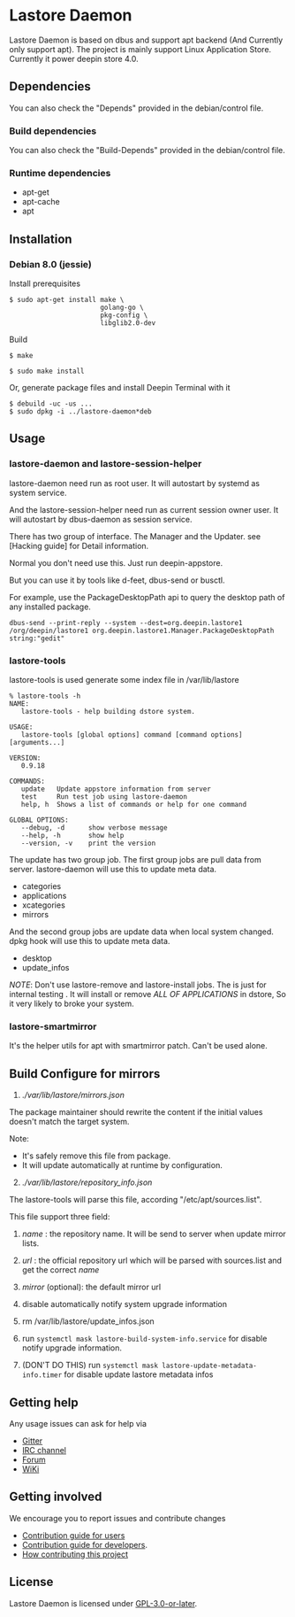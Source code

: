 # Lastore Daemon

Lastore Daemon is based on dbus and support apt backend (And Currently only support apt).
The project is mainly support Linux Application Store. Currently it power deepin store 4.0.

## Dependencies
You can also check the "Depends" provided in the debian/control file.

### Build dependencies
You can also check the "Build-Depends" provided in the debian/control file.

### Runtime dependencies
- apt-get
- apt-cache
- apt

## Installation

### Debian 8.0 (jessie)

Install prerequisites
```
$ sudo apt-get install make \
                       golang-go \
                       pkg-config \
                       libglib2.0-dev
```

Build
```
$ make
```

```
$ sudo make install
```

Or, generate package files and install Deepin Terminal with it
```
$ debuild -uc -us ...
$ sudo dpkg -i ../lastore-daemon*deb
```

## Usage

### lastore-daemon and lastore-session-helper

lastore-daemon need run as root user. It will autostart by systemd
as system service.

And the lastore-session-helper need run as current session owner user.
It will autostart by dbus-daemon as session service.

There has two group of interface.
The Manager and the Updater. see [Hacking guide] for Detail information.

Normal you don't need use this. Just run deepin-appstore.

But you can use it by tools like d-feet, dbus-send or busctl.

For example, use the PackageDesktopPath api to query the desktop path of
any installed package.

```
dbus-send --print-reply --system --dest=org.deepin.lastore1 /org/deepin/lastore1 org.deepin.lastore1.Manager.PackageDesktopPath string:"gedit"
```

### lastore-tools
lastore-tools is used generate some index file in /var/lib/lastore
```
% lastore-tools -h
NAME:
   lastore-tools - help building dstore system.

USAGE:
   lastore-tools [global options] command [command options] [arguments...]

VERSION:
   0.9.18

COMMANDS:
   update	Update appstore information from server
   test		Run test job using lastore-daemon
   help, h	Shows a list of commands or help for one command

GLOBAL OPTIONS:
   --debug, -d		show verbose message
   --help, -h		show help
   --version, -v	print the version
```

The update has two group job.
The first group jobs are pull data from server. lastore-daemon will use this to update meta data.
- categories
- applications
- xcategories
- mirrors

And the second group jobs are update data when local system changed. dpkg hook will use this to update meta data.
- desktop
- update_infos

*NOTE*: Don't use lastore-remove and lastore-install jobs. The is just for internal testing .
It will install or remove  *ALL OF APPLICATIONS* in dstore, So it very likely to broke your system.


### lastore-smartmirror
It's the helper utils for apt with smartmirror patch. Can't be used alone.

## Build Configure for mirrors

1. _./var/lib/lastore/mirrors.json_

  The package maintainer should rewrite the content if the initial values
  doesn't match the target system.

  Note:
  - It's safely remove this file from package.
  - It will update automatically at runtime by configuration.


2. _./var/lib/lastore/repository\_info.json_

  The lastore-tools will parse this file, according "/etc/apt/sources.list".

  This file support three field:
  1. *name* : the repository name. It will be send to server when update mirror lists.
  2. *url* : the official repository url which will be parsed with sources.list and get the correct *name*
  3. *mirror* (optional): the default mirror url


3. disable automatically notify system upgrade information
  1. rm /var/lib/lastore/update_infos.json
  2. run `systemctl mask lastore-build-system-info.service` for disable notify upgrade information.
  2. (DON'T DO THIS) run `systemctl mask lastore-update-metadata-info.timer` for disable update lastore metadata infos


## Getting help

Any usage issues can ask for help via

* [Gitter](https://gitter.im/orgs/linuxdeepin/rooms)
* [IRC channel](https://webchat.freenode.net/?channels=deepin)
* [Forum](https://bbs.deepin.org)
* [WiKi](http://wiki.deepin.org/)

## Getting involved

We encourage you to report issues and contribute changes

* [Contribution guide for users](http://wiki.deepin.org/index.php?title=Contribution_Guidelines_for_Users)
* [Contribution guide for developers](http://wiki.deepin.org/index.php?title=Contribution_Guidelines_for_Developers).
* [How contributing this project](HACKING.org)

## License

Lastore Daemon is licensed under [GPL-3.0-or-later](LICENSE).
